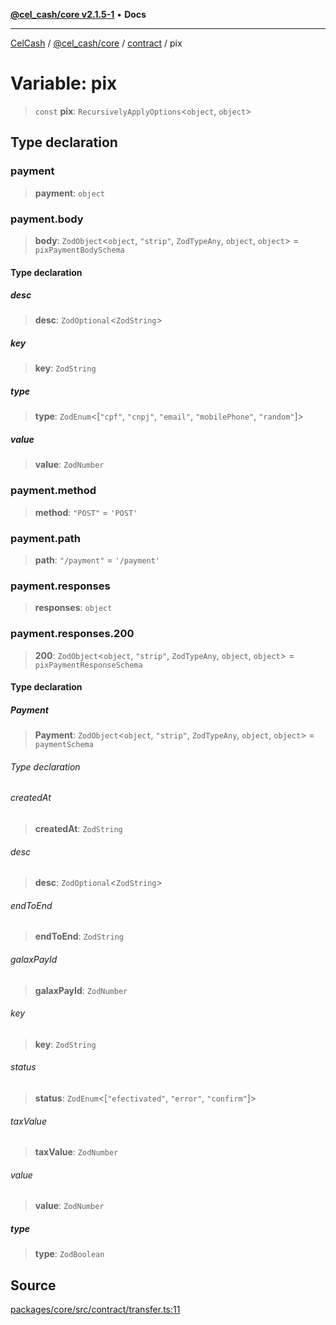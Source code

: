 [**@cel_cash/core v2.1.5-1**](../../README.md) • **Docs**

***

[CelCash](../../../../README.md) / [@cel\_cash/core](../../README.md) / [contract](../README.md) / pix

# Variable: pix

> `const` **pix**: `RecursivelyApplyOptions`\<`object`, `object`\>

## Type declaration

### payment

> **payment**: `object`

### payment.body

> **body**: `ZodObject`\<`object`, `"strip"`, `ZodTypeAny`, `object`, `object`\> = `pixPaymentBodySchema`

#### Type declaration

##### desc

> **desc**: `ZodOptional`\<`ZodString`\>

##### key

> **key**: `ZodString`

##### type

> **type**: `ZodEnum`\<[`"cpf"`, `"cnpj"`, `"email"`, `"mobilePhone"`, `"random"`]\>

##### value

> **value**: `ZodNumber`

### payment.method

> **method**: `"POST"` = `'POST'`

### payment.path

> **path**: `"/payment"` = `'/payment'`

### payment.responses

> **responses**: `object`

### payment.responses.200

> **200**: `ZodObject`\<`object`, `"strip"`, `ZodTypeAny`, `object`, `object`\> = `pixPaymentResponseSchema`

#### Type declaration

##### Payment

> **Payment**: `ZodObject`\<`object`, `"strip"`, `ZodTypeAny`, `object`, `object`\> = `paymentSchema`

###### Type declaration

###### createdAt

> **createdAt**: `ZodString`

###### desc

> **desc**: `ZodOptional`\<`ZodString`\>

###### endToEnd

> **endToEnd**: `ZodString`

###### galaxPayId

> **galaxPayId**: `ZodNumber`

###### key

> **key**: `ZodString`

###### status

> **status**: `ZodEnum`\<[`"efectivated"`, `"error"`, `"confirm"`]\>

###### taxValue

> **taxValue**: `ZodNumber`

###### value

> **value**: `ZodNumber`

##### type

> **type**: `ZodBoolean`

## Source

[packages/core/src/contract/transfer.ts:11](https://github.com/Pyxlab/celcash/blob/9dbc7013720b05f34ded33140fbf1d827b403eea/packages/core/src/contract/transfer.ts#L11)
